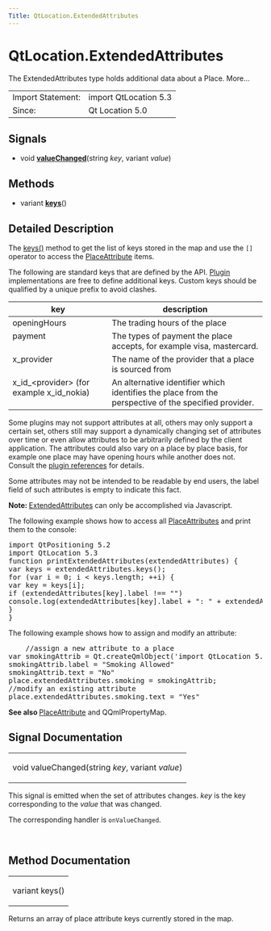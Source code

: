 ```yaml
---
Title: QtLocation.ExtendedAttributes
---
```


# QtLocation.ExtendedAttributes

<span class="subtitle"></span>
<!-- $$$ExtendedAttributes-brief -->
<p>The ExtendedAttributes type holds additional data about a Place. More...</p>
<!-- @@@ExtendedAttributes -->
<table class="alignedsummary">
<tr><td class="memItemLeft rightAlign topAlign"> Import Statement:</td><td class="memItemRight bottomAlign"> import QtLocation 5.3</td></tr><tr><td class="memItemLeft rightAlign topAlign"> Since:</td><td class="memItemRight bottomAlign">  Qt Location 5.0</td></tr></table><ul>
</ul>
<h2 id="signals">Signals</h2>
<ul>
<li class="fn">void <b><b><a href="#valueChanged-signal">valueChanged</a></b></b>(string <i>key</i>, variant <i>value</i>)</li>
</ul>
<h2 id="methods">Methods</h2>
<ul>
<li class="fn">variant <b><b><a href="#keys-method">keys</a></b></b>()</li>
</ul>
<!-- $$$ExtendedAttributes-description -->
<h2 id="details">Detailed Description</h2>
</p>
<p>The <a href="#keys-method">keys()</a> method to get the list of keys stored in the map and use the <code>[]</code> operator to access the <a href="QtLocation.location-cpp-qml.md#placeattribute">PlaceAttribute</a> items.</p>
<p>The following are standard keys that are defined by the API. <a href="QtLocation.location-places-qml.md#plugin">Plugin</a> implementations are free to define additional keys. Custom keys should be qualified by a unique prefix to avoid clashes.</p>
<table class="generic">
<thead><tr class="qt-style"><th >key</th><th >description</th></tr></thead>
<tr valign="top"><td >openingHours</td><td >The trading hours of the place</td></tr>
<tr valign="top"><td >payment</td><td >The types of payment the place accepts, for example visa, mastercard.</td></tr>
<tr valign="top"><td >x_provider</td><td >The name of the provider that a place is sourced from</td></tr>
<tr valign="top"><td >x_id_&lt;provider&gt; (for example x_id_nokia)</td><td >An alternative identifier which identifies the place from the perspective of the specified provider.</td></tr>
</table>
<p>Some plugins may not support attributes at all, others may only support a certain set, others still may support a dynamically changing set of attributes over time or even allow attributes to be arbitrarily defined by the client application. The attributes could also vary on a place by place basis, for example one place may have opening hours while another does not. Consult the <a href="QtLocation.qtlocation-index.md#plugin-references-and-parameters">plugin references</a> for details.</p>
<p>Some attributes may not be intended to be readable by end users, the label field of such attributes is empty to indicate this fact.</p>
<p><b>Note: </b><a href="#">ExtendedAttributes</a> can only be accomplished via Javascript.</p><p>The following example shows how to access all <a href="QtLocation.location-cpp-qml.md#placeattribute">PlaceAttributes</a> and print them to the console:</p>
<pre class="qml">import QtPositioning 5.2
import QtLocation 5.3
<span class="keyword">function</span> <span class="name">printExtendedAttributes</span>(<span class="name">extendedAttributes</span>) {
var <span class="name">keys</span> = <span class="name">extendedAttributes</span>.<span class="name">keys</span>();
<span class="keyword">for</span> (<span class="keyword">var</span> <span class="name">i</span> = <span class="number">0</span>; <span class="name">i</span> <span class="operator">&lt;</span> <span class="name">keys</span>.<span class="name">length</span>; ++<span class="name">i</span>) {
var <span class="name">key</span> = <span class="name">keys</span>[<span class="name">i</span>];
<span class="keyword">if</span> (<span class="name">extendedAttributes</span>[<span class="name">key</span>].<span class="name">label</span> <span class="operator">!==</span> <span class="string">&quot;&quot;</span>)
<span class="name">console</span>.<span class="name">log</span>(<span class="name">extendedAttributes</span>[<span class="name">key</span>].<span class="name">label</span> <span class="operator">+</span> <span class="string">&quot;: &quot;</span> <span class="operator">+</span> <span class="name">extendedAttributes</span>[<span class="name">key</span>].<span class="name">text</span>);
}
}</pre>
<p>The following example shows how to assign and modify an attribute:</p>
<pre class="qml">    <span class="comment">//assign a new attribute to a place</span>
var <span class="name">smokingAttrib</span> = <span class="name">Qt</span>.<span class="name">createQmlObject</span>(<span class="string">'import QtLocation 5.3; PlaceAttribute {}'</span>, <span class="name">place</span>);
<span class="name">smokingAttrib</span>.<span class="name">label</span> <span class="operator">=</span> <span class="string">&quot;Smoking Allowed&quot;</span>
<span class="name">smokingAttrib</span>.<span class="name">text</span> <span class="operator">=</span> <span class="string">&quot;No&quot;</span>
<span class="name">place</span>.<span class="name">extendedAttributes</span>.<span class="name">smoking</span> <span class="operator">=</span> <span class="name">smokingAttrib</span>;
<span class="comment">//modify an existing attribute</span>
<span class="name">place</span>.<span class="name">extendedAttributes</span>.<span class="name">smoking</span>.<span class="name">text</span> <span class="operator">=</span> <span class="string">&quot;Yes&quot;</span></pre>
<p><b>See also </b><a href="QtLocation.location-cpp-qml.md#placeattribute">PlaceAttribute</a> and QQmlPropertyMap.</p>
<!-- @@@ExtendedAttributes -->
<h2>Signal Documentation</h2>
<!-- $$$valueChanged -->
<table class="qmlname"><tr valign="top" id="valueChanged-signal"><td class="tblQmlFuncNode"><p><span class="type">void</span> <span class="name">valueChanged</span>(<span class="type">string</span><i> key</i>, <span class="type">variant</span><i> value</i>)</p></td></tr></table><p>This signal is emitted when the set of attributes changes. <i>key</i> is the key corresponding to the <i>value</i> that was changed.</p>
<p>The corresponding handler is <code>onValueChanged</code>.</p>
<!-- @@@valueChanged -->
<br/>
<h2>Method Documentation</h2>
<!-- $$$keys -->
<table class="qmlname"><tr valign="top" id="keys-method"><td class="tblQmlFuncNode"><p><span class="type">variant</span> <span class="name">keys</span>()</p></td></tr></table><p>Returns an array of place attribute keys currently stored in the map.</p>
<!-- @@@keys -->
<br/>
